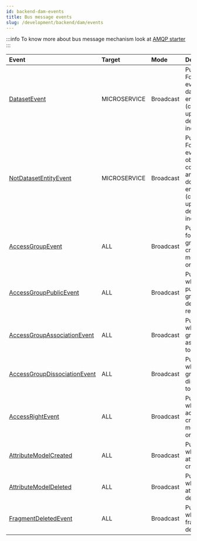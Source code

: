 ```yaml
---
id: backend-dam-events
title: Bus message events
slug: /development/backend/dam/events
---
```




:::info
To know more about bus message mechanism look at [AMQP starter](../framework/starters/amqp)
:::

 | Event    | Target   | Mode    | Description     |
 | :----    | :----    | :------ | :-----------    |
 | [DatasetEvent](https://github.com/RegardsOss/regards-dam/blob/master/dam-domain/src/main/java/fr/cnes/regards/modules/dam/domain/entities/event/DatasetEvent.java) | MICROSERVICE | Broadcast | Published For each event on a dataset entity (create, update, delete, index, error) |
 | [NotDatasetEntityEvent](https://github.com/RegardsOss/regards-dam/blob/master/dam-domain/src/main/java/fr/cnes/regards/modules/dam/domain/entities/event/NotDatasetEntityEvent.java) | MICROSERVICE | Broadcast | Published For each event on object, collection and document entities (create, update, delete, index, error) |
 | [AccessGroupEvent](https://github.com/RegardsOss/regards-dam/blob/master/dam-domain/src/main/java/fr/cnes/regards/modules/dam/domain/dataaccess/accessgroup/event/AccessGroupEvent.java) | ALL | Broadcast | Published for user group creation, modification or deletion |
 | [AccessGroupPublicEvent](https://github.com/RegardsOss/regards-dam/blob/master/dam-domain/src/main/java/fr/cnes/regards/modules/dam/domain/dataaccess/accessgroup/event/AccessGroupPublicEvent.java) | ALL | Broadcast | Published when a public group is defined or removed |
 | [AccessGroupAssociationEvent](https://github.com/RegardsOss/regards-dam/blob/master/dam-domain/src/main/java/fr/cnes/regards/modules/dam/domain/dataaccess/accessgroup/event/AccessGroupAssociationEvent.java) | ALL | Broadcast | Published when a group is associated to a user |
 | [AccessGroupDissociationEvent](https://github.com/RegardsOss/regards-dam/blob/master/dam-domain/src/main/java/fr/cnes/regards/modules/dam/domain/dataaccess/accessgroup/event/AccessGroupDissociationEvent.java) | ALL | Broadcast | Published when a group is dissociated to a user |
  | [AccessRightEvent](https://github.com/RegardsOss/regards-dam/blob/master/dam-domain/src/main/java/fr/cnes/regards/modules/dam/domain/dataaccess/accessright/event/AccessRightEvent.java) | ALL | Broadcast | Published when for access right creation, modification or deletion |
 | [AttributeModelCreated](https://github.com/RegardsOss/regards-dam/blob/master/dam-domain/src/main/java/fr/cnes/regards/modules/dam/domain/models/event/AttributeModelCreated.java) | ALL | Broadcast | Published when an attribute is created |
 | [AttributeModelDeleted](https://github.com/RegardsOss/regards-dam/blob/master/dam-domain/src/main/java/fr/cnes/regards/modules/dam/domain/models/event/AttributeModelDeleted.java) | ALL | Broadcast | Published when an attribute is deleted |
 | [FragmentDeletedEvent](https://github.com/RegardsOss/regards-dam/blob/master/dam-domain/src/main/java/fr/cnes/regards/modules/dam/domain/models/event/FragmentDeletedEvent.java) | ALL | Broadcast | Published when a fragment is deleted |

